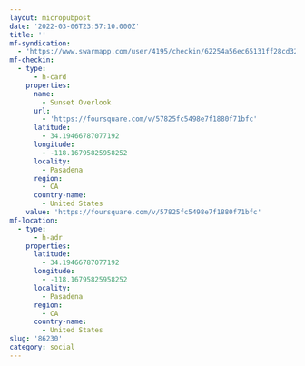 ```yaml
---
layout: micropubpost
date: '2022-03-06T23:57:10.000Z'
title: ''
mf-syndication:
  - 'https://www.swarmapp.com/user/4195/checkin/62254a56ec65131ff28cd321'
mf-checkin:
  - type:
      - h-card
    properties:
      name:
        - Sunset Overlook
      url:
        - 'https://foursquare.com/v/57825fc5498e7f1880f71bfc'
      latitude:
        - 34.19466787077192
      longitude:
        - -118.16795825958252
      locality:
        - Pasadena
      region:
        - CA
      country-name:
        - United States
    value: 'https://foursquare.com/v/57825fc5498e7f1880f71bfc'
mf-location:
  - type:
      - h-adr
    properties:
      latitude:
        - 34.19466787077192
      longitude:
        - -118.16795825958252
      locality:
        - Pasadena
      region:
        - CA
      country-name:
        - United States
slug: '86230'
category: social
---
```

